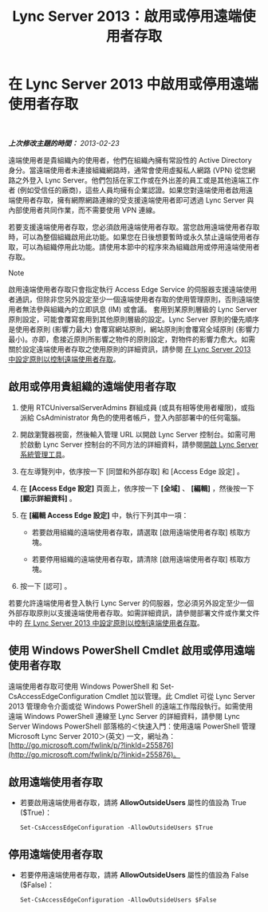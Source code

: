 ﻿---
title: Lync Server 2013：啟用或停用遠端使用者存取
TOCTitle: 啟用或停用遠端使用者存取
ms:assetid: cd9d3ddc-4839-457a-86d9-b15413e74002
ms:mtpsurl: https://technet.microsoft.com/zh-tw/library/Gg182586(v=OCS.15)
ms:contentKeyID: 49292346
ms.date: 08/10/2015
mtps_version: v=OCS.15
ms.translationtype: HT
---

# 在 Lync Server 2013 中啟用或停用遠端使用者存取

 

_**上次修改主題的時間：** 2013-02-23_

遠端使用者是貴組織內的使用者，他們在組織內擁有常設性的 Active Directory 身分。當遠端使用者未連接組織網路時，通常會使用虛擬私人網路 (VPN) 從您網路之外登入 Lync Server。他們包括在家工作或在外出差的員工或是其他遠端工作者 (例如受信任的廠商)，這些人員均擁有企業認證。如果您對遠端使用者啟用遠端使用者存取，擁有網際網路連線的受支援遠端使用者即可透過 Lync Server 與內部使用者共同作業，而不需要使用 VPN 連線。

若要支援遠端使用者存取，您必須啟用遠端使用者存取。當您啟用遠端使用者存取時，可以為整個組織啟用此功能。如果您在日後想要暫時或永久禁止遠端使用者存取，可以為組織停用此功能。請使用本節中的程序來為組織啟用或停用遠端使用者存取。

> [!NOTE]  
> 啟用遠端使用者存取只會指定執行 Access Edge Service 的伺服器支援遠端使用者通訊，但除非您另外設定至少一個遠端使用者存取的使用管理原則，否則遠端使用者無法參與組織內的立即訊息 (IM) 或會議。 套用到某原則層級的 Lync Server 原則設定，可能會覆寫套用到其他原則層級的設定。Lync Server 原則的優先順序是使用者原則 (影響力最大) 會覆寫網站原則，網站原則則會覆寫全域原則 (影響力最小)。亦即，愈接近原則所影響之物件的原則設定，對物件的影響力愈大。如需關於設定遠端使用者存取之使用原則的詳細資訊，請參閱 <a href="lync-server-2013-configure-policies-to-control-remote-user-access.md">在 Lync Server 2013 中設定原則以控制遠端使用者存取</a>。



## 啟用或停用貴組織的遠端使用者存取

1.  使用 RTCUniversalServerAdmins 群組成員 (或具有相等使用者權限)，或指派給 CsAdministrator 角色的使用者帳戶，登入內部部署中的任何電腦。

2.  開啟瀏覽器視窗，然後輸入管理 URL 以開啟 Lync Server 控制台。如需可用於啟動 Lync Server 控制台的不同方法的詳細資料，請參閱[開啟 Lync Server 系統管理工具](lync-server-2013-open-lync-server-administrative-tools.md)。

3.  在左導覽列中，依序按一下 \[同盟和外部存取\] 和 \[Access Edge 設定\] 。

4.  在 **\[Access Edge 設定\]** 頁面上，依序按一下 **\[全域\]** 、 **\[編輯\]** ，然後按一下 **\[顯示詳細資料\]** 。

5.  在 **\[編輯 Access Edge 設定\]** 中，執行下列其中一項：
    
      - 若要啟用組織的遠端使用者存取，請選取 \[啟用遠端使用者存取\] 核取方塊。
    
      - 若要停用組織的遠端使用者存取，請清除 \[啟用遠端使用者存取\] 核取方塊。

6.  按一下 \[認可\] 。

若要允許遠端使用者登入執行 Lync Server 的伺服器，您必須另外設定至少一個外部存取原則以支援遠端使用者存取。如需詳細資訊，請參閱部署文件或作業文件中的 [在 Lync Server 2013 中設定原則以控制遠端使用者存取](lync-server-2013-configure-policies-to-control-remote-user-access.md)。

## 使用 Windows PowerShell Cmdlet 啟用或停用遠端使用者存取

遠端使用者存取可使用 Windows PowerShell 和 Set-CsAccessEdgeConfiguration Cmdlet 加以管理。此 Cmdlet 可從 Lync Server 2013 管理命令介面或從 Windows PowerShell 的遠端工作階段執行。如需使用遠端 Windows PowerShell 連線至 Lync Server 的詳細資料，請參閱 Lync Server Windows PowerShell 部落格的＜快速入門：使用遠端 PowerShell 管理 Microsoft Lync Server 2010＞(英文) 一文，網址為：[http://go.microsoft.com/fwlink/p/?linkId=255876](http://go.microsoft.com/fwlink/p/?linkid=255876)。

## 啟用遠端使用者存取

  - 若要啟用遠端使用者存取，請將 **AllowOutsideUsers** 屬性的值設為 True ($True)：
    
        Set-CsAccessEdgeConfiguration -AllowOutsideUsers $True

## 停用遠端使用者存取

  - 若要停用遠端使用者存取，請將 **AllowOutsideUsers** 屬性的值設為 False ($False)：
    
        Set-CsAccessEdgeConfiguration -AllowOutsideUsers $False

